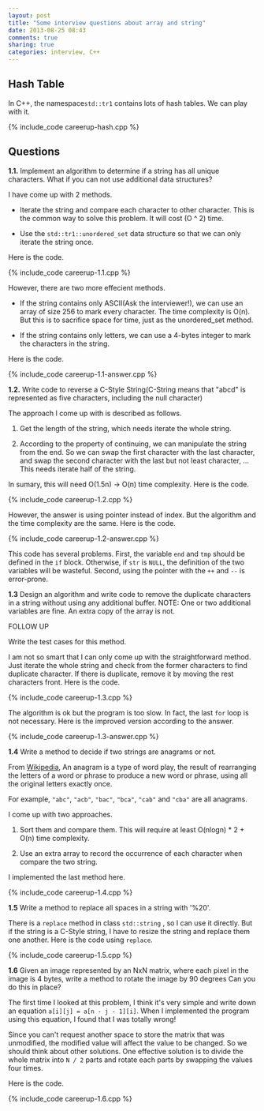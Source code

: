 ```yaml
---
layout: post
title: "Some interview questions about array and string"
date: 2013-08-25 08:43
comments: true
sharing: true
categories: interview, C++
---
```


Hash Table
------------
In C++, the namespace``std::tr1`` contains lots of hash tables. We can play
with it.

{% include_code careerup-hash.cpp %}

Questions
-----------
**1.1.** Implement an algorithm to determine if a string has all unique
characters. What if you can not use additional data structures?

I have come up with 2 methods.

* Iterate the string and compare each character to other character. This is the
common way to solve this problem. It will cost (O ^ 2) time.

* Use the ``std::tr1::unordered_set`` data structure so that we can only iterate
the string once.

Here is the code.

{% include_code careerup-1.1.cpp %}

However, there are two more effecient methods.

* If the string contains only ASCII(Ask the interviewer!), we can use an array
of size 256 to mark every character. The time complexity is O(n). But this is
to sacrifice space for time, just as the unordered_set method.

* If the string contains only letters, we can use a 4-bytes integer to mark the
characters in the string.

Here is the code.

{% include_code careerup-1.1-answer.cpp %}

**1.2.** Write code to reverse a C-Style String(C-String means that "abcd" is
represented as five characters, including the null character)

The approach I come up with is described as follows.

1. Get the length of the string, which needs iterate the whole string.

2. According to the property of continuing, we can manipulate the string
from the end. So we can swap the first character with the last character,
and swap the second character with the last but not least character, ...
This needs iterate half of the string.

In sumary, this will need O(1.5n) -> O(n) time complexity. Here is the code.

{% include_code careerup-1.2.cpp %}

However, the answer is using pointer instead of index. But the algorithm and
the time complexity are the same. Here is the code.

{% include_code careerup-1.2-answer.cpp %}

This code has several problems. First, the variable ``end`` and ``tmp`` should
be defined in the ``if`` block. Otherwise, if ``str`` is ``NULL``, the
definition of the two variables will be wasteful. Second, using the pointer with
the ``++`` and ``--`` is error-prone.

**1.3** Design an algorithm and write code to remove the duplicate characters
in a string without using any additional buffer. NOTE: One or two additional
variables are fine. An extra copy of the array is not.

FOLLOW UP

Write the test cases for this method.

I am not so smart that I can only come up with the straightforward method. Just
iterate the whole string and check from the former characters to find duplicate
character. If there is duplicate, remove it by moving the rest characters front.
Here is the code.

{% include_code careerup-1.3.cpp %}

The algorithm is ok but the program is too slow. In fact, the last ``for`` loop
is not necessary. Here is the improved version according to the answer.

{% include_code careerup-1.3-answer.cpp %}

**1.4** Write a method to decide if two strings are anagrams or not.

From [Wikipedia](http://en.wikipedia.org/wiki/Anagram), An anagram is a type
of word play, the result of rearranging the letters of a word or phrase to
produce a new word or phrase, using all the original letters exactly once.

For example, ``"abc"``, ``"acb"``, ``"bac"``, ``"bca"``, ``"cab"`` and ``"cba"``
are all anagrams.

I come up with two approaches.

1. Sort them and compare them. This will require at least O(nlogn) * 2 + O(n)
time complexity.

2. Use an extra array to record the occurrence of each character when compare
the two string.

I implemented the last method here.

{% include_code careerup-1.4.cpp %}

**1.5** Write a method to replace all spaces in a string with '%20'.

There is a ``replace`` method in class ``std::string`` , so I can use it
directly. But if the string is a C-Style string, I have to resize the string
and replace them one another. Here is the code using ``replace``.

{% include_code careerup-1.5.cpp %}

**1.6** Given an image represented by an NxN matrix, where each pixel in the
image is 4 bytes, write a method to rotate the image by 90 degrees  Can you
do this in place?

The first time I looked at this problem, I think it's very simple and write
down an equation ``a[i][j] = a[n - j - 1][i]``. When I implemented the program
using this equation, I found that I was totally wrong!

Since you can't request another space to store the matrix that was unmodified,
the modified value will affect the value to be changed. So we should think about
other solutions. One effective solution is to divide the whole matrix into
``N / 2`` parts and rotate each parts by swapping the values four times.

Here is the code.

{% include_code careerup-1.6.cpp %}








